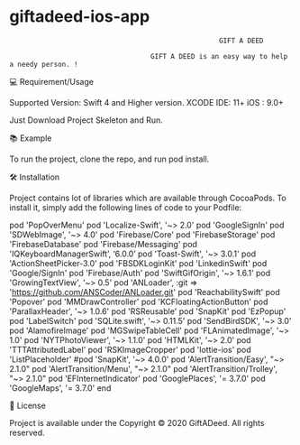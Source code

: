 # giftadeed-ios-app
                                                        GIFT A DEED

                                       GIFT A DEED is an easy way to help a needy person. !
                     
💻 Requirement/Usage

Supported Version: Swift 4 and Higher version.
XCODE IDE: 11+
iOS : 9.0+

Just Download Project Skeleton and Run.

📚 Example

To run the project, clone the repo, and run pod install.

🛠 Installation

Project contains lot of libraries which are  available through CocoaPods. To install it, simply add the following lines of code to your Podfile:
 
  pod 'PopOverMenu'
  pod 'Localize-Swift', '~> 2.0'
  pod 'GoogleSignIn'
  pod 'SDWebImage', '~> 4.0'
  pod 'Firebase/Core'
  pod 'FirebaseStorage'
  pod 'FirebaseDatabase'
  pod 'Firebase/Messaging'
  pod 'IQKeyboardManagerSwift’, ‘6.0.0’
  pod 'Toast-Swift', '~> 3.0.1'
  pod 'ActionSheetPicker-3.0'
  pod 'FBSDKLoginKit'
  pod 'LinkedinSwift'
  pod 'Google/SignIn'
  pod 'Firebase/Auth'
  pod 'SwiftGifOrigin', '~> 1.6.1'
  pod 'GrowingTextView', '~> 0.5'
  pod 'ANLoader', :git => 'https://github.com/ANSCoder/ANLoader.git'
  pod 'ReachabilitySwift'
  pod 'Popover'
  pod 'MMDrawController'
  pod 'KCFloatingActionButton'
  pod 'ParallaxHeader', '~> 1.0.6'
  pod 'RSReusable'
  pod 'SnapKit'
  pod 'EzPopup'
  pod 'LabelSwitch'
  pod 'SQLite.swift', '~> 0.11.5'
  pod 'SendBirdSDK', '~> 3.0'
  pod 'AlamofireImage'
  pod 'MGSwipeTableCell'
  pod 'FLAnimatedImage', '~> 1.0'
  pod 'NYTPhotoViewer', '~> 1.1.0'
  pod 'HTMLKit', '~> 2.0'
  pod 'TTTAttributedLabel'
  pod 'RSKImageCropper'
  pod 'lottie-ios'
  pod 'ListPlaceholder'
  #pod 'SnapKit', '~> 4.0.0'
  pod 'AlertTransition/Easy', "~> 2.1.0"
  pod 'AlertTransition/Menu', "~> 2.1.0"
  pod 'AlertTransition/Trolley', "~> 2.1.0"
  pod 'EFInternetIndicator'
  pod 'GooglePlaces', '= 3.7.0'
  pod 'GoogleMaps', '= 3.7.0'
  end


📄 License

Project is available under the Copyright © 2020 GiftADeed. All rights reserved.

